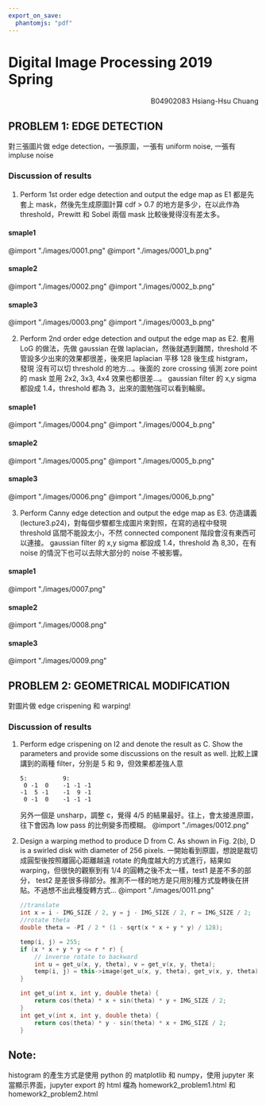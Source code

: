 ```yaml
---
export_on_save:
  phantomjs: "pdf"
---
```


# Digital Image Processing 2019 Spring
<p style="text-align:right;">B04902083 Hsiang-Hsu Chuang</p>

## PROBLEM 1: EDGE DETECTION
對三張圖片做 edge detection，一張原圖，一張有 uniform noise, 一張有 impluse noise

### Discussion of results
1. Perform 1st order edge detection and output the edge map as E1
  都是先套上 mask，然後先生成原圖計算 cdf > 0.7 的地方是多少，在以此作為 threshold，Prewitt 和 Sobel 兩個 mask 比較後覺得沒有差太多。

  #### smaple1
  @import "./images/0001.png"
  @import "./images/0001_b.png"
  #### smaple2
  @import "./images/0002.png"
  @import "./images/0002_b.png"
  #### smaple3
  @import "./images/0003.png"
  @import "./images/0003_b.png"

<!-- pagebreak -->
2. Perform 2nd order edge detection and output the edge map as E2.
  套用 LoG 的做法，先做 gaussian 在做 laplacian，然後就遇到難關，threshold 不管設多少出來的效果都很差，後來把 laplacian 平移 128 後生成 histgram，發現 沒有可以切 threshold 的地方...。後面的 zore crossing 偵測 zore point 的 mask 並用 2x2, 3x3, 4x4 效果也都很差...。
  gaussian filter 的 x,y sigma 都設成 1.4，threshold 都為 3，出來的圖勉強可以看到輪廓。 

  #### smaple1
  @import "./images/0004.png"
  @import "./images/0004_b.png"
  #### smaple2
  @import "./images/0005.png"
  @import "./images/0005_b.png"
  #### smaple3
  @import "./images/0006.png"
  @import "./images/0006_b.png"

<!-- pagebreak -->
3. Perform Canny edge detection and output the edge map as E3.
  仿造講義(lecture3.p24)，對每個步驟都生成圖片來對照，在寫的過程中發現 threshold 區間不能設太小，不然 connected component 階段會沒有東西可以連接。
  gaussian filter 的 x,y sigma 都設成 1.4，threshold 為 8,30，在有 noise 的情況下也可以去除大部分的 noise 不被影響。

  #### smaple1
  @import "./images/0007.png"
  #### smaple2
  @import "./images/0008.png"
  #### smaple3
  @import "./images/0009.png"

<!-- pagebreak -->
## PROBLEM 2: GEOMETRICAL MODIFICATION
對圖片做 edge crispening 和 warping!

### Discussion of results
1. Perform edge crispening on I2 and denote the result as C. Show the parameters and provide some discussions on the result as well.
    比較上課講到的兩種 filter，分別是 5 和 9，但效果都差強人意
    ```
    5:          9:
     0 -1  0    -1 -1 -1
    -1  5 -1    -1  9 -1
     0 -1  0    -1 -1 -1
    ```
    另外一個是 unsharp，調整 c，覺得 4/5 的結果最好。往上，會太接進原圖，往下會因為 low pass 的比例變多而模糊。
    @import "./images/0012.png"

2. Design a warping method to produce D from C. As shown in Fig. 2(b), D is a swirled disk with diameter of 256 pixels.
    一開始看到原圖，想說是裁切成圓型後按照離圓心距離越遠 rotate 的角度越大的方式進行，結果如 warping，但很快的觀察到有 1/4 的圓轉之後不太一樣，test1 是差不多的部分， test2 是差很多得部分。推測不一樣的地方是只用別種方式旋轉後在拼貼。不過想不出此種旋轉方式...
    @import "./images/0011.png"
    ```c++
    //translate
    int x = i - IMG_SIZE / 2, y = j - IMG_SIZE / 2, r = IMG_SIZE / 2;
    //rotate theta
    double theta = -PI / 2 * (1 - sqrt(x * x + y * y) / 128);

    temp(i, j) = 255;
    if (x * x + y * y <= r * r) {
        // inverse rotate to backward
        int u = get_u(x, y, theta), v = get_v(x, y, theta);
        temp(i, j) = this->image(get_u(x, y, theta), get_v(x, y, theta));
    }

    int get_u(int x, int y, double theta) {
        return cos(theta) * x + sin(theta) * y + IMG_SIZE / 2;
    }
    int get_v(int x, int y, double theta) {
        return cos(theta) * y - sin(theta) * x + IMG_SIZE / 2;
    }
    ```

## Note:
histogram 的產生方式是使用 python 的 matplotlib 和 numpy，使用 jupyter 來當顯示界面，jupyter export 的 html 檔為 homework2_problem1.html 和 homework2_problem2.html
